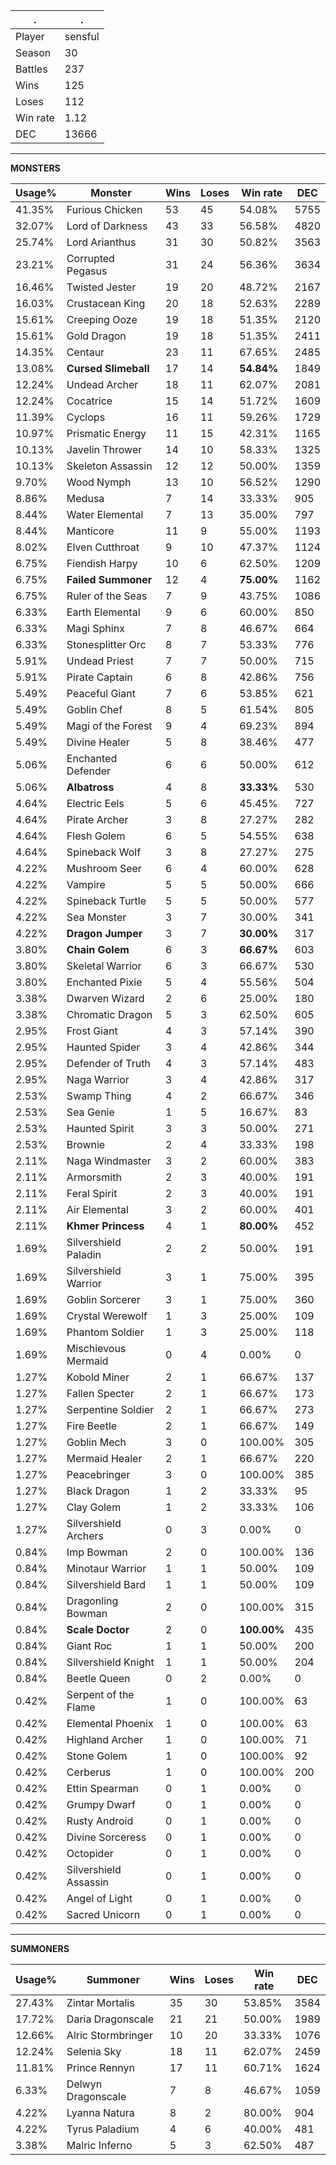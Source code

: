 .|.
|-|-
Player|sensful
Season|30
Battles|237
Wins|125
Loses|112
Win rate|1.12
DEC|13666

---
**MONSTERS**

Usage%|Monster|Wins|Loses|Win rate|DEC|
-|-|-|-|-|-|
41.35%|Furious Chicken|53|45|54.08%|5755|
32.07%|Lord of Darkness|43|33|56.58%|4820|
25.74%|Lord Arianthus|31|30|50.82%|3563|
23.21%|Corrupted Pegasus|31|24|56.36%|3634|
16.46%|Twisted Jester|19|20|48.72%|2167|
16.03%|Crustacean King|20|18|52.63%|2289|
15.61%|Creeping Ooze|19|18|51.35%|2120|
15.61%|Gold Dragon|19|18|51.35%|2411|
14.35%|Centaur|23|11|67.65%|2485|
13.08%|**Cursed Slimeball**|17|14|**54.84%**|1849|
12.24%|Undead Archer|18|11|62.07%|2081|
12.24%|Cocatrice|15|14|51.72%|1609|
11.39%|Cyclops|16|11|59.26%|1729|
10.97%|Prismatic Energy|11|15|42.31%|1165|
10.13%|Javelin Thrower|14|10|58.33%|1325|
10.13%|Skeleton Assassin|12|12|50.00%|1359|
9.70%|Wood Nymph|13|10|56.52%|1290|
8.86%|Medusa|7|14|33.33%|905|
8.44%|Water Elemental|7|13|35.00%|797|
8.44%|Manticore|11|9|55.00%|1193|
8.02%|Elven Cutthroat|9|10|47.37%|1124|
6.75%|Fiendish Harpy|10|6|62.50%|1209|
6.75%|**Failed Summoner**|12|4|**75.00%**|1162|
6.75%|Ruler of the Seas|7|9|43.75%|1086|
6.33%|Earth Elemental|9|6|60.00%|850|
6.33%|Magi Sphinx|7|8|46.67%|664|
6.33%|Stonesplitter Orc|8|7|53.33%|776|
5.91%|Undead Priest|7|7|50.00%|715|
5.91%|Pirate Captain|6|8|42.86%|756|
5.49%|Peaceful Giant|7|6|53.85%|621|
5.49%|Goblin Chef|8|5|61.54%|805|
5.49%|Magi of the Forest|9|4|69.23%|894|
5.49%|Divine Healer|5|8|38.46%|477|
5.06%|Enchanted Defender|6|6|50.00%|612|
5.06%|**Albatross**|4|8|**33.33%**|530|
4.64%|Electric Eels|5|6|45.45%|727|
4.64%|Pirate Archer|3|8|27.27%|282|
4.64%|Flesh Golem|6|5|54.55%|638|
4.64%|Spineback Wolf|3|8|27.27%|275|
4.22%|Mushroom Seer|6|4|60.00%|628|
4.22%|Vampire|5|5|50.00%|666|
4.22%|Spineback Turtle|5|5|50.00%|577|
4.22%|Sea Monster|3|7|30.00%|341|
4.22%|**Dragon Jumper**|3|7|**30.00%**|317|
3.80%|**Chain Golem**|6|3|**66.67%**|603|
3.80%|Skeletal Warrior|6|3|66.67%|530|
3.80%|Enchanted Pixie|5|4|55.56%|504|
3.38%|Dwarven Wizard|2|6|25.00%|180|
3.38%|Chromatic Dragon|5|3|62.50%|605|
2.95%|Frost Giant|4|3|57.14%|390|
2.95%|Haunted Spider|3|4|42.86%|344|
2.95%|Defender of Truth|4|3|57.14%|483|
2.95%|Naga Warrior|3|4|42.86%|317|
2.53%|Swamp Thing|4|2|66.67%|346|
2.53%|Sea Genie|1|5|16.67%|83|
2.53%|Haunted Spirit|3|3|50.00%|271|
2.53%|Brownie|2|4|33.33%|198|
2.11%|Naga Windmaster|3|2|60.00%|383|
2.11%|Armorsmith|2|3|40.00%|191|
2.11%|Feral Spirit|2|3|40.00%|191|
2.11%|Air Elemental|3|2|60.00%|401|
2.11%|**Khmer Princess**|4|1|**80.00%**|452|
1.69%|Silvershield Paladin|2|2|50.00%|191|
1.69%|Silvershield Warrior|3|1|75.00%|395|
1.69%|Goblin Sorcerer|3|1|75.00%|360|
1.69%|Crystal Werewolf|1|3|25.00%|109|
1.69%|Phantom Soldier|1|3|25.00%|118|
1.69%|Mischievous Mermaid|0|4|0.00%|0|
1.27%|Kobold Miner|2|1|66.67%|137|
1.27%|Fallen Specter|2|1|66.67%|173|
1.27%|Serpentine Soldier|2|1|66.67%|273|
1.27%|Fire Beetle|2|1|66.67%|149|
1.27%|Goblin Mech|3|0|100.00%|305|
1.27%|Mermaid Healer|2|1|66.67%|220|
1.27%|Peacebringer|3|0|100.00%|385|
1.27%|Black Dragon|1|2|33.33%|95|
1.27%|Clay Golem|1|2|33.33%|106|
1.27%|Silvershield Archers|0|3|0.00%|0|
0.84%|Imp Bowman|2|0|100.00%|136|
0.84%|Minotaur Warrior|1|1|50.00%|109|
0.84%|Silvershield Bard|1|1|50.00%|109|
0.84%|Dragonling Bowman|2|0|100.00%|315|
0.84%|**Scale Doctor**|2|0|**100.00%**|435|
0.84%|Giant Roc|1|1|50.00%|200|
0.84%|Silvershield Knight|1|1|50.00%|204|
0.84%|Beetle Queen|0|2|0.00%|0|
0.42%|Serpent of the Flame|1|0|100.00%|63|
0.42%|Elemental Phoenix|1|0|100.00%|63|
0.42%|Highland Archer|1|0|100.00%|71|
0.42%|Stone Golem|1|0|100.00%|92|
0.42%|Cerberus|1|0|100.00%|200|
0.42%|Ettin Spearman|0|1|0.00%|0|
0.42%|Grumpy Dwarf|0|1|0.00%|0|
0.42%|Rusty Android|0|1|0.00%|0|
0.42%|Divine Sorceress|0|1|0.00%|0|
0.42%|Octopider|0|1|0.00%|0|
0.42%|Silvershield Assassin|0|1|0.00%|0|
0.42%|Angel of Light|0|1|0.00%|0|
0.42%|Sacred Unicorn|0|1|0.00%|0|

---
**SUMMONERS**

Usage%|Summoner|Wins|Loses|Win rate|DEC|
-|-|-|-|-|-|
27.43%|Zintar Mortalis|35|30|53.85%|3584|
17.72%|Daria Dragonscale|21|21|50.00%|1989|
12.66%|Alric Stormbringer|10|20|33.33%|1076|
12.24%|Selenia Sky|18|11|62.07%|2459|
11.81%|Prince Rennyn|17|11|60.71%|1624|
6.33%|Delwyn Dragonscale|7|8|46.67%|1059|
4.22%|Lyanna Natura|8|2|80.00%|904|
4.22%|Tyrus Paladium|4|6|40.00%|481|
3.38%|Malric Inferno|5|3|62.50%|487|
